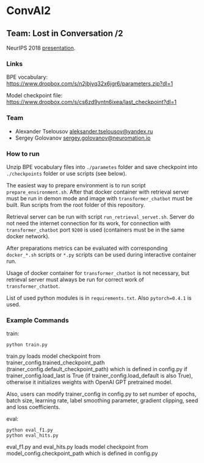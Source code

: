 # ConvAI2
## Team: Lost in Conversation /2

NeurIPS 2018 [presentation](docs/slides.pdf).

### Links

BPE vocabulary: https://www.dropbox.com/s/n2jbjyq32x6jgr6/parameters.zip?dl=1

Model checkpoint file: https://www.dropbox.com/s/cs6zd9yntn6ixea/last_checkpoint?dl=1

### Team

* Alexander Tselousov aleksander.tselousov@yandex.ru
* Sergey Golovanov sergey.golovanov@neuromation.io

### How to run

Unzip BPE vocabulary files into `./parametes` folder and save checkpoint into 
`./checkpoints` folder or use scripts (see below). 

The easiest way to prepare environment is to run script `prepare_environment.sh`.
After that docker container with retrieval server must be run in demon mode and 
image with `transformer_chatbot` must be built. Run scripts from the root folder of this repository.

Retrieval server can be run with script `run_retrieval_servet.sh`. 
Server do not need the internet connection for its work, for connection with 
`transformer_chatbot` port `9200` is used (containers must be in the same docker network).   

After preparations metrics can be evaluated with corresponding `docker_*.sh` scripts or
`*.py` scripts can be used during interactive container run. 

Usage of docker container for `transformer_chatbot` is not necessary, but 
retrieval server must always be run for correct work of `transformer_chatbot`.

List of used python modules is in `requirements.txt`. Also `pytorch=0.4.1` is used.

### Example Commands

train:
```
python train.py
```
train.py loads model checkpoint from trainer_config.trained_checkpoint_path (trainer_config.default_checkpoint_path) which is defined in config.py if trainer_config.load_last is True (if trainer_config.load_default is also True), otherwise it initializes weights with OpenAI GPT pretrained model.

Also, users can modify trainer_config in config.py to set number of epochs, batch size, learning rate, label smoothing parameter, gradient clipping, seed and loss coefficients.

eval:
```
python eval_f1.py
python eval_hits.py
```
eval_f1.py and eval_hits.py loads model checkpoint from model_config.checkpoint_path which is defined in config.py
